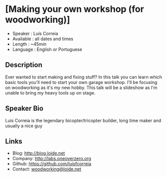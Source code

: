 [Making your own workshop (for woodworking)]
========================

* Speaker   : Luís Correia
* Available : all dates and times
* Length    : ~45min
* Language  : English or Portuguese

Description
-----------

Ever wanted to start making and fixing stuff? In this talk you can learn which basic tools you'll need to start your own garage workshop. I'll be focusing on woodworking as it's my new hobby.
This talk will be a slideshow as I'm unable to bring my heavy tools up on stage.


Speaker Bio
-----------
Luis Correia is the legendary bicopter/tricopter builder, long time maker and usually a nice guy

Links
-----

* Blog: http://blog.loide.net
* Company: http://labs.oneoverzero.org
* Github: https://github.com/luisfcorreia
* Contact: woodworking@loide.net
